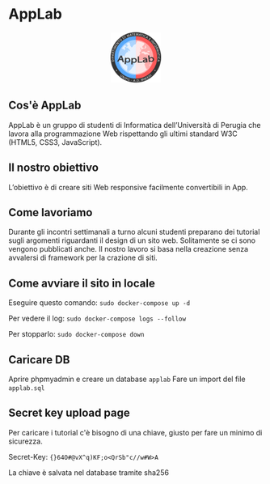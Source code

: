 # AppLab
<div id="header" align="center">
  <img src="/client/img/logo_128p.webp" width="100"/>
</div>

## Cos'è AppLab
AppLab è un gruppo di studenti di Informatica dell’Università di Perugia che lavora alla programmazione Web rispettando gli ultimi standard W3C (HTML5, CSS3, JavaScript).

## Il nostro obiettivo
L’obiettivo è di creare siti Web responsive facilmente convertibili in App.

## Come lavoriamo
Durante gli incontri settimanali a turno alcuni studenti preparano dei tutorial sugli argomenti riguardanti il design di un sito web. Solitamente se ci sono vengono pubblicati
anche.
Il nostro lavoro si basa nella creazione senza avvalersi di framework per la crazione di siti.

## Come avviare il sito in locale
Eseguire questo comando:
`sudo docker-compose up -d`

Per vedere il log:
`sudo docker-compose logs --follow`

Per stopparlo:
`sudo docker-compose down`

## Caricare DB
Aprire phpmyadmin e  creare un database `applab`
Fare un import del file `applab.sql`

## Secret key upload page
Per caricare i tutorial c'è bisogno di una chiave, giusto per fare un minimo di sicurezza.

Secret-Key:
`{}64O#@vX^q)KF;o<QrSb"c//w#W>A`

La chiave è salvata nel database tramite sha256
